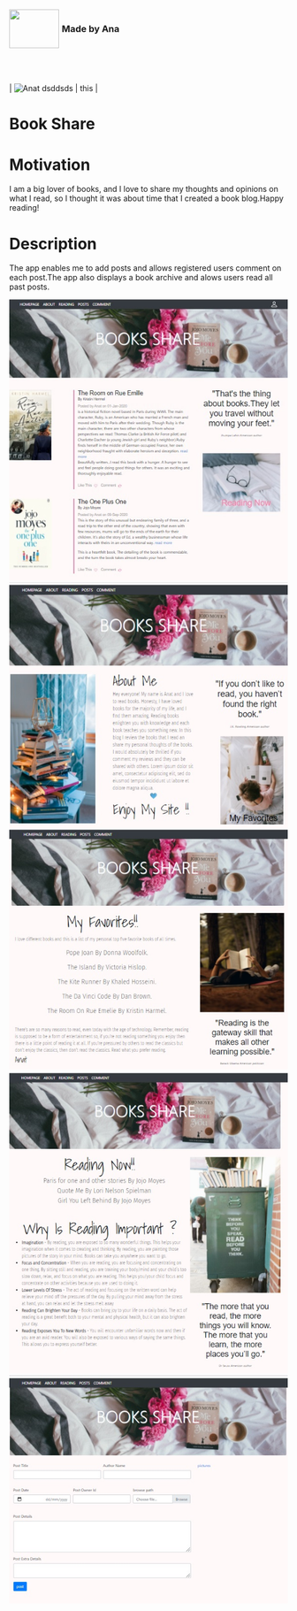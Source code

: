 
<div  id="container">
<div ><img style="float:left;margin-right:5px" src="https://img.icons8.com/office/80/000000/api.png" height="70" width=90 align="left" ></div>
<div > <h3 style="vertical-align:middle;line-height:70px">Made by Ana</h3><div>
</div>
<br>
<br>
 
 
| ![Anat dsddsds](https://img.icons8.com/office/80/000000/api.png) | this |
# Book Share


  
# Motivation
  
I am a big lover of books, and I love to share my thoughts and opinions on what I read, so I thought it was about time that I created a book blog.Happy reading!
  
# Description

The app enables me to add posts and allows registered users comment on each post.The app also displays a book archive and alows users read all past posts.
  
![Image](main.jpg)
![Image](about.jpg)
![Image](favorites.jpg)
![Image](reading.jpg)
![Image](post.jpg)

